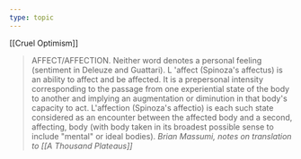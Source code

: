 ```yaml
---
type: topic
---
```

[[Cruel Optimism]]

>AFFECT/AFFECTION. Neither word denotes a personal feeling (sentiment in Deleuze and Guattari). L 'affect (Spinoza's affectus) is an ability to affect and be affected. It is a prepersonal intensity corresponding to the passage from one experiential state of the body to another and implying an augmentation or diminution in that body's capacity to act. L'affection (Spinoza's affectio) is each such state considered as an encounter between the affected body and a second, affecting, body (with body taken in its broadest possible sense to include "mental" or ideal bodies).
>*Brian Massumi, notes on translation to [[A Thousand Plateaus]]*

